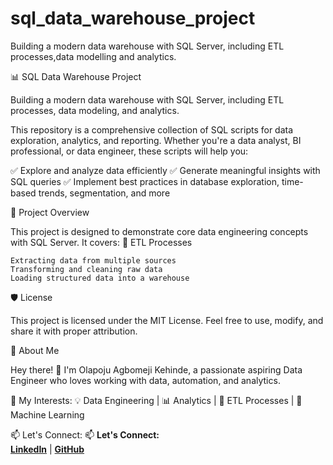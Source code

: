 # sql_data_warehouse_project
Building a modern data warehouse with SQL Server, including ETL processes,data modelling and analytics.

📊 SQL Data Warehouse Project


Building a modern data warehouse with SQL Server, including ETL processes, data modeling, and analytics.

This repository is a comprehensive collection of SQL scripts for data exploration, analytics, and reporting. Whether you're a data analyst, BI professional, or data engineer, these scripts will help you:

✅ Explore and analyze data efficiently
✅ Generate meaningful insights with SQL queries
✅ Implement best practices in database exploration, time-based trends, segmentation, and more

🚀 Project Overview

This project is designed to demonstrate core data engineering concepts with SQL Server. It covers:
📌 ETL Processes

    Extracting data from multiple sources
    Transforming and cleaning raw data
    Loading structured data into a warehouse


🛡️ License

This project is licensed under the MIT License. Feel free to use, modify, and share it with proper attribution.


🌟 About Me

Hey there! 👋 I'm Olapoju Agbomeji Kehinde, a passionate aspiring Data Engineer who loves working with data, automation, and analytics.

📌 My Interests:
💡 Data Engineering | 📊 Analytics | 🔄 ETL Processes | 🚀 Machine Learning

📫 Let's Connect:
📫 **Let's Connect:**  
[**LinkedIn**](https://linkedin.com/olapoju-agbomeji) | [**GitHub**](https://github.com/Codewithkenny)





